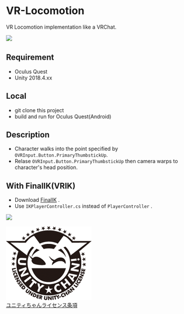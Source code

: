 # VR-Locomotion
VR Locomotion implementation like a VRChat.

<img src="./image/movie.gif" width="320px">

## Requirement
* Oculus Quest
* Unity 2018.4.xx

## Local

* git clone this project
* build and run for Oculus Quest(Android)

## Description
* Character walks into the point specified by `OVRInput.Button.PrimaryThumbstickUp`.
* Relase `OVRInput.Button.PrimaryThumbstickUp` then camera warps to character's head position.

## With FinalIK(VRIK)
* Download [FinalIK](https://assetstore.unity.com/packages/tools/animation/final-ik-14290) .
* Use `IKPlayerController.cs` instead of `PlayerController` .
<img src="./image/ikmovie.gif" width="320px">

![UCL](./image/imageLicenseLogo.png)  
[ユニティちゃんライセンス条項](http://unity-chan.com/contents/license_jp/)

